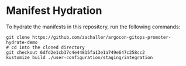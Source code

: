 # Manifest Hydration

To hydrate the manifests in this repository, run the following commands:

```shell
git clone https://github.com/zachaller/argocon-gitops-promoter-hydrate-demo
# cd into the cloned directory
git checkout 6dfd2e1cb37c4e44815fa13e1a749e647c258cc2
kustomize build ./user-configuration/staging/integration
```
